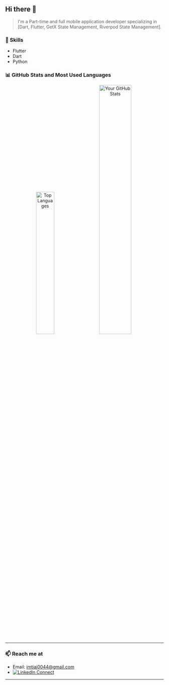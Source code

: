 ## Hi there 👋

> I'm a Part-time and full mobile application developer specializing in [Dart, Flutter, GetX State Management, Riverpod State Management].

### 🚀 Skills
- Flutter
- Dart
- Python

### 📊 GitHub Stats and Most Used Languages

<div align="center">
  <img src="https://github-readme-stats.vercel.app/api/top-langs/?username=Error-Imtiaj&layout=compact&bg_color=ffffff&text_color=333333&title_color=007bff&icon_color=20c997" alt="Top Languages" width="34%" style="margin-right: 20px;" />
  <img src="https://github-readme-stats.vercel.app/api?username=Error-Imtiaj&show_icons=true&bg_color=ffffff&text_color=333333&title_color=007bff&icon_color=20c997" alt="Your GitHub Stats" width="45%" />
  
</div>

---

### 📫 Reach me at

- Email: imtiaj0044@gmail.com
- [![LinkedIn Connect](https://img.shields.io/badge/%20-Connect-black?color=14171A&labelColor=212121&logo=linkedin&logoColor=ffffff)](https://www.linkedin.com/in/mohammad-imtiaj-hossen-240803286/)&#9;

---
